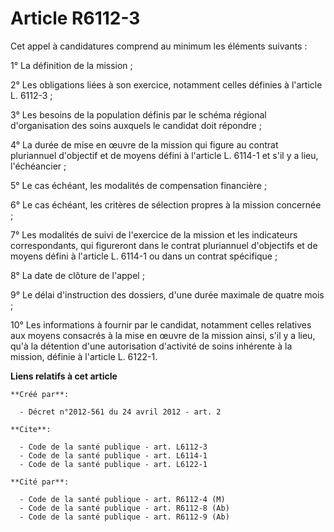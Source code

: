 # Article R6112-3

Cet appel à candidatures comprend au minimum les éléments suivants : 

1° La définition de la mission ; 

2° Les obligations liées à son exercice, notamment celles définies à l'article L. 6112-3 ; 

3° Les besoins de la population définis par le schéma régional d'organisation des soins auxquels le candidat doit répondre ; 

4° La durée de mise en œuvre de la mission qui figure au contrat pluriannuel d'objectif et de moyens défini à l'article L.
6114-1 et s'il y a lieu, l'échéancier ; 

5° Le cas échéant, les modalités de compensation financière ; 

6° Le cas échéant, les critères de sélection propres à la mission concernée ; 

7° Les modalités de suivi de l'exercice de la mission et les indicateurs correspondants, qui figureront dans le contrat
pluriannuel d'objectifs et de moyens défini à l'article L. 6114-1 ou dans un contrat spécifique ; 

8° La date de clôture de l'appel ; 

9° Le délai d'instruction des dossiers, d'une durée maximale de quatre mois ; 

10° Les informations à fournir par le candidat, notamment celles relatives aux moyens consacrés à la mise en œuvre de la
mission ainsi, s'il y a lieu, qu'à la détention d'une autorisation d'activité de soins inhérente à la mission, définie à
l'article L. 6122-1.

**Liens relatifs à cet article**

	**Créé par**:

	  - Décret n°2012-561 du 24 avril 2012 - art. 2

	**Cite**:

	  - Code de la santé publique - art. L6112-3
	  - Code de la santé publique - art. L6114-1
	  - Code de la santé publique - art. L6122-1

	**Cité par**:

	  - Code de la santé publique - art. R6112-4 (M)
	  - Code de la santé publique - art. R6112-8 (Ab)
	  - Code de la santé publique - art. R6112-9 (Ab)

